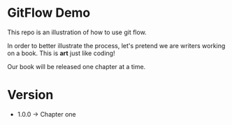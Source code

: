 # GitFlow Demo
This repo is an illustration of how to use git flow.

In order to better illustrate the process, let's pretend we are writers working on a book. This is **art** just like coding!

Our book will be released one chapter at a time.


# Version
* 1.0.0 -> Chapter one
